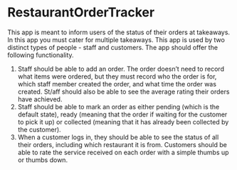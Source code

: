 # RestaurantOrderTracker
This app is meant to inform users of the status of their orders at takeaways. In this app you must cater
for multiple takeaways. This app is used by two distinct types of people - staff and customers. The
app should offer the following functionality.
1. Staff should be able to add an order. The order doesn’t need to record what items were ordered,
but they must record who the order is for, which staff member created the order, and what time
the order was created. St/aff should also be able to see the average rating their orders have
achieved.
2. Staff should be able to mark an order as either pending (which is the default state), ready
(meaning that the order if waiting for the customer to pick it up) or collected (meaning that
it has already been collected by the customer).
3. When a customer logs in, they should be able to see the status of all their orders, including
which restaurant it is from. Customers should be able to rate the service received on each order
with a simple thumbs up or thumbs down.
